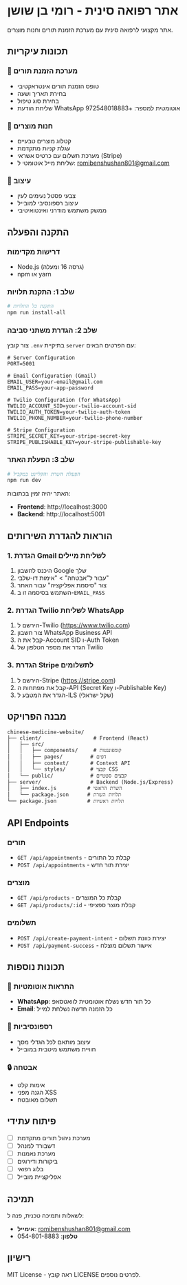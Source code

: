 # אתר רפואה סינית - רומי בן שושן

אתר מקצועי לרפואה סינית עם מערכת הזמנת תורים וחנות מוצרים.

## תכונות עיקריות

### 🏥 מערכת הזמנת תורים
- טופס הזמנת תורים אינטראקטיבי
- בחירת תאריך ושעה
- בחירת סוג טיפול
- שליחת הודעת WhatsApp אוטומטית למספר: +972548018883

### 🛒 חנות מוצרים
- קטלוג מוצרים טבעיים
- עגלת קניות מתקדמת
- מערכת תשלום עם כרטיס אשראי (Stripe)
- שליחת מייל אוטומטי ל: romibenshushan801@gmail.com

### 🎨 עיצוב
- צבעי פסטל נעימים לעין
- עיצוב רספונסיבי למובייל
- ממשק משתמש מודרני ואינטואיטיבי

## התקנה והפעלה

### דרישות מקדימות
- Node.js (גרסה 16 ומעלה)
- npm או yarn

### שלב 1: התקנת תלויות
```bash
# התקנת כל התלויות
npm run install-all
```

### שלב 2: הגדרת משתני סביבה
צור קובץ `.env` בתיקיית `server` עם הפרטים הבאים:

```env
# Server Configuration
PORT=5001

# Email Configuration (Gmail)
EMAIL_USER=your-email@gmail.com
EMAIL_PASS=your-app-password

# Twilio Configuration (for WhatsApp)
TWILIO_ACCOUNT_SID=your-twilio-account-sid
TWILIO_AUTH_TOKEN=your-twilio-auth-token
TWILIO_PHONE_NUMBER=your-twilio-phone-number

# Stripe Configuration
STRIPE_SECRET_KEY=your-stripe-secret-key
STRIPE_PUBLISHABLE_KEY=your-stripe-publishable-key
```

### שלב 3: הפעלת האתר
```bash
# הפעלת השרת והקליינט במקביל
npm run dev
```

האתר יהיה זמין בכתובות:
- **Frontend**: http://localhost:3000
- **Backend**: http://localhost:5001

## הוראות להגדרת השירותים

### 1. הגדרת Gmail לשליחת מיילים
1. היכנס לחשבון Google שלך
2. עבור ל"אבטחה" > "אימות דו-שלבי"
3. צור "סיסמת אפליקציה" עבור האתר
4. השתמש בסיסמה זו ב-`EMAIL_PASS`

### 2. הגדרת Twilio לשליחת WhatsApp
1. הירשם ל-Twilio (https://www.twilio.com)
2. צור חשבון WhatsApp Business API
3. קבל את ה-Account SID ו-Auth Token
4. הגדר את מספר הטלפון של Twilio

### 3. הגדרת Stripe לתשלומים
1. הירשם ל-Stripe (https://stripe.com)
2. קבל את מפתחות ה-API (Secret Key ו-Publishable Key)
3. הגדר את המטבע ל-ILS (שקל ישראלי)

## מבנה הפרויקט

```
chinese-medicine-website/
├── client/                 # Frontend (React)
│   ├── src/
│   │   ├── components/     # קומפוננטות
│   │   ├── pages/         # דפים
│   │   ├── context/       # Context API
│   │   └── styles/        # קבצי CSS
│   └── public/            # קבצים סטטיים
├── server/                # Backend (Node.js/Express)
│   ├── index.js          # השרת הראשי
│   └── package.json      # תלויות השרת
└── package.json          # תלויות ראשיות
```

## API Endpoints

### תורים
- `GET /api/appointments` - קבלת כל התורים
- `POST /api/appointments` - יצירת תור חדש

### מוצרים
- `GET /api/products` - קבלת כל המוצרים
- `GET /api/products/:id` - קבלת מוצר ספציפי

### תשלומים
- `POST /api/create-payment-intent` - יצירת כוונת תשלום
- `POST /api/payment-success` - אישור תשלום מוצלח

## תכונות נוספות

### 🔔 התראות אוטומטיות
- **WhatsApp**: כל תור חדש נשלח אוטומטית לוואטסאפ
- **Email**: כל הזמנה חדשה נשלחת למייל

### 📱 רספונסיביות
- עיצוב מותאם לכל הגדלי מסך
- חוויית משתמש מיטבית במובייל

### 🔒 אבטחה
- אימות קלט
- הגנה מפני XSS
- תשלום מאובטח

## פיתוח עתידי

- [ ] מערכת ניהול תורים מתקדמת
- [ ] דשבורד למנהל
- [ ] מערכת נאמנות
- [ ] ביקורות ודירוגים
- [ ] בלוג רפואי
- [ ] אפליקציית מובייל

## תמיכה

לשאלות ותמיכה טכנית, פנה ל:
- **אימייל**: romibenshushan801@gmail.com
- **טלפון**: 054-801-8883

## רישיון

MIT License - ראה קובץ LICENSE לפרטים נוספים.
